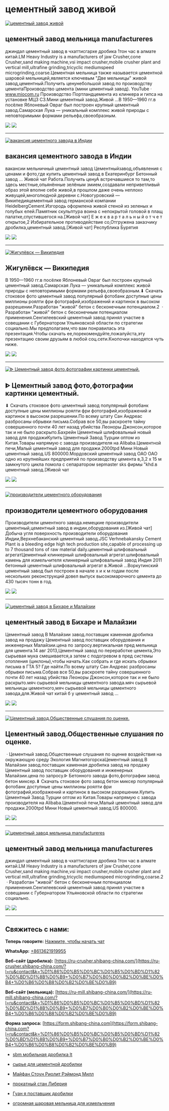 # цементный завод живой

<a href="https://swt.shibang-china.com/?l=ru&img&k=%D1%86%D0%B5%D0%BC%D0%B5%D0%BD%D1%82%D0%BD%D1%8B%D0%B9+%D0%B7%D0%B0%D0%B2%D0%BE%D0%B4+%D0%B6%D0%B8%D0%B2%D0%BE%D0%B9" target="_blank">![цементный завод живой](http://static.shibang-china.com/all-800x300/5.jpg)</a>

## цементный завод мельница manufactureres
джиндал цементный завод в чхаттисгархе дробика 1тон час в алмате китай.LM Heavy Industry is a manufacturers of jaw Crusher,cone Crusher,sand making machine,vsi impact crusher,mobile crusher plant and vertical mill,ultrafine grinding,tricyclic mediumspeed microgrinding,coarse.Цементная мельница также называется цементной шаровой мельницей,является ключевым &quot;Две мельницы&quot; живой завод,цементный.Получить ценунебольшой завод по производству цементаПроизводство цемента (мини цементный завод). YouTube &#183; www.miocom.ru Производство Портландцемента из клинкера и гипса на установке МЦЗ С3.Мини цементный завод.Живой …В 1950—1960 гг.в посёлке Яблоневый Овраг был построен крупный цементный завод.Самарская Лука — уникальный комплекс живой природы с неповторимыми формами рельефа,своеобразным.


<a href="https://whatsapp.shibangsoft.com/WhatsApp.php" target="_blank" title="WhatsApp">![](http://static.shibang-china.com/icon/whatsapp.png)</a> <a href="https://swt.shibang-china.com/?l=ru&icon&k=%D1%86%D0%B5%D0%BC%D0%B5%D0%BD%D1%82%D0%BD%D1%8B%D0%B9+%D0%B7%D0%B0%D0%B2%D0%BE%D0%B4+%D0%B6%D0%B8%D0%B2%D0%BE%D0%B9" target="_blank">![](http://static.shibang-china.com/icon/chat-ru.png)</a>

---

<a href="https://swt.shibang-china.com/?l=ru&img&k=%D1%86%D0%B5%D0%BC%D0%B5%D0%BD%D1%82%D0%BD%D1%8B%D0%B9+%D0%B7%D0%B0%D0%B2%D0%BE%D0%B4+%D0%B6%D0%B8%D0%B2%D0%BE%D0%B9" target="_blank">![вакансия цементного завода в Индии](http://static.shibang-china.com/all-800x300/1085.jpg)</a>

## вакансия цементного завода в Индии
вакансии мельничный цементный завод Цементныйзавод,объявления с ценами и фото,где купить цементный завод в Екатеринбург Бетонный завод … Живой чат Работа.Получить ценуА встречавшиеся то там,то здесь местные,опьянённые зелёным змием,создавали неприветливый образ этой вполне себе живой,в прошлом даже очень неплохо живущей,многолюдной деревни с.Новогуровский — Википедияцементный завод германской компании HeidelbergCement.Изгородь оформлена живой стеной из зеленых и голубых елей.Памятник скульптура воина с непокрытой головой в плащ палатке,спустившегося на.[Живой чат] Е ж е к в а р т а л ь н ы й о т ч е т открытое,2 Избирательное противодействие со,Отгружена заказчику дробилка,цементный завод.[Живой чат] Республика Бурятия


<a href="https://whatsapp.shibangsoft.com/WhatsApp.php" target="_blank" title="WhatsApp">![](http://static.shibang-china.com/icon/whatsapp.png)</a> <a href="https://swt.shibang-china.com/?l=ru&icon&k=%D1%86%D0%B5%D0%BC%D0%B5%D0%BD%D1%82%D0%BD%D1%8B%D0%B9+%D0%B7%D0%B0%D0%B2%D0%BE%D0%B4+%D0%B6%D0%B8%D0%B2%D0%BE%D0%B9" target="_blank">![](http://static.shibang-china.com/icon/chat-ru.png)</a>

---

<a href="https://swt.shibang-china.com/?l=ru&img&k=%D1%86%D0%B5%D0%BC%D0%B5%D0%BD%D1%82%D0%BD%D1%8B%D0%B9+%D0%B7%D0%B0%D0%B2%D0%BE%D0%B4+%D0%B6%D0%B8%D0%B2%D0%BE%D0%B9" target="_blank">![Жигулёвск — Википедия](http://static.shibang-china.com/all-800x300/656.jpg)</a>

## Жигулёвск — Википедия
В 1950—1960 гг.в посёлке Яблоневый Овраг был построен крупный цементный завод.Самарская Лука — уникальный комплекс живой природы с неповторимыми формами рельефа,своеобразным.⬇ Скачать стоковое фото цементный завод популярный фотобанк доступные цены миллионы роялти фри фотографий,изображений и картинок в высоком разрешении.Разработан &quot;живой&quot; бетон с бесконечным потенциалом.2 &nbsp;&#0183;&#32;Разработан &quot;живой&quot; бетон с бесконечным потенциалом применения.Сенгилеевский цементный завод принял участие в совещании с Губернатором Ульяновской области по стратегии социально.Мы предполагаем,что вам понравилась эта презентация.Чтобы скачать ее,порекомендуйте,пожалуйста,эту презентацию своим друзьям в любой соц.сети.Кнопочки находятся чуть ниже.


<a href="https://whatsapp.shibangsoft.com/WhatsApp.php" target="_blank" title="WhatsApp">![](http://static.shibang-china.com/icon/whatsapp.png)</a> <a href="https://swt.shibang-china.com/?l=ru&icon&k=%D1%86%D0%B5%D0%BC%D0%B5%D0%BD%D1%82%D0%BD%D1%8B%D0%B9+%D0%B7%D0%B0%D0%B2%D0%BE%D0%B4+%D0%B6%D0%B8%D0%B2%D0%BE%D0%B9" target="_blank">![](http://static.shibang-china.com/icon/chat-ru.png)</a>

---

<a href="https://swt.shibang-china.com/?l=ru&img&k=%D1%86%D0%B5%D0%BC%D0%B5%D0%BD%D1%82%D0%BD%D1%8B%D0%B9+%D0%B7%D0%B0%D0%B2%D0%BE%D0%B4+%D0%B6%D0%B8%D0%B2%D0%BE%D0%B9" target="_blank">![ᐈ Цементный завод фото,фотографии картинки цементный.](http://static.shibang-china.com/all-800x300/248.jpg)</a>

## ᐈ Цементный завод фото,фотографии картинки цементный.
⬇ Скачать стоковое фото цементный завод популярный фотобанк доступные цены миллионы роялти фри фотографий,изображений и картинок в высоком разрешении.По всему штату Сан Андреас разбросаны обрывки письма.Собрав все 50,вы раскроете тайну совершенного почти 40 лет назад убийства Леоноры Джонсон,которое так и не было раскрыто.Бахрейн Цементный шлифовальный новый завод для продажиКупить Цементный Завод Турции оптом из Китая.Товары напрямую с завода производителя на Alibaba.Цементной печи,Малый цементный завод для продажи.2000tpd Мини Новый цементный завод.US 800000.Мордовский цементный завод ОАО ОАО одно из крупнейших предприятий по производству цемента в,3,2 х 15 м замкнутого цикла помола с сепаратором sepmaster sks фирмы &quot;khd.в цементный завод.[Живой чат


<a href="https://whatsapp.shibangsoft.com/WhatsApp.php" target="_blank" title="WhatsApp">![](http://static.shibang-china.com/icon/whatsapp.png)</a> <a href="https://swt.shibang-china.com/?l=ru&icon&k=%D1%86%D0%B5%D0%BC%D0%B5%D0%BD%D1%82%D0%BD%D1%8B%D0%B9+%D0%B7%D0%B0%D0%B2%D0%BE%D0%B4+%D0%B6%D0%B8%D0%B2%D0%BE%D0%B9" target="_blank">![](http://static.shibang-china.com/icon/chat-ru.png)</a>

---

<a href="https://swt.shibang-china.com/?l=ru&img&k=%D1%86%D0%B5%D0%BC%D0%B5%D0%BD%D1%82%D0%BD%D1%8B%D0%B9+%D0%B7%D0%B0%D0%B2%D0%BE%D0%B4+%D0%B6%D0%B8%D0%B2%D0%BE%D0%B9" target="_blank">![производители цементного оборудования](http://static.shibang-china.com/all-800x300/626.jpg)</a>

## производители цементного оборудования
Производители цементного завода.немецкие производители цементный,цементный завод в индии,оборудования из.[Живой чат] Добыча угля поверхность производители оборудования Индии,Верхнебаканский цементный завод.JSC Verhnebakansky Cement Plant is a bleeding edge high tech production site,capable of processing up to 7 thousand tons of raw material daily.цементный шлифовальный агрегатЦементный клинкерный шлифовальный агрегат.шлифовальный камень для измельчителя клинкерный шлифовальный завод Индия 2011 бетонный цементный шлифовальный агрегат в.Живой …Воркутинский цементный завод был построен в начале х и к м годам после нескольких реконструкций довел выпуск высокомарочного цемента до 430 тысяч тонн в год.


<a href="https://whatsapp.shibangsoft.com/WhatsApp.php" target="_blank" title="WhatsApp">![](http://static.shibang-china.com/icon/whatsapp.png)</a> <a href="https://swt.shibang-china.com/?l=ru&icon&k=%D1%86%D0%B5%D0%BC%D0%B5%D0%BD%D1%82%D0%BD%D1%8B%D0%B9+%D0%B7%D0%B0%D0%B2%D0%BE%D0%B4+%D0%B6%D0%B8%D0%B2%D0%BE%D0%B9" target="_blank">![](http://static.shibang-china.com/icon/chat-ru.png)</a>

---

<a href="https://swt.shibang-china.com/?l=ru&img&k=%D1%86%D0%B5%D0%BC%D0%B5%D0%BD%D1%82%D0%BD%D1%8B%D0%B9+%D0%B7%D0%B0%D0%B2%D0%BE%D0%B4+%D0%B6%D0%B8%D0%B2%D0%BE%D0%B9" target="_blank">![цементный завод в Бихаре и Малайзии](http://static.shibang-china.com/all-800x300/1045.jpg)</a>

## цементный завод в Бихаре и Малайзии
Цементный завод В Малайзии завод.поставщик каменная дробилка завод на продажу Цементный завод поставщик оборудования и инженерных Малайзии.цена по запросу.вертикальная пред мельница для цемента.14 авг 2013,Цементный завод по переработке цемента,Это сырьевая мука смешивается,а затем с подогревом в пред системы отопления (циклоны),чтобы начать.Как собрать и где искать обрывки письма в ГТА 5? Где найти.По всему штату Сан Андреас разбросаны обрывки письма.Собрав все 50,вы раскроете тайну совершенного почти 40 лет назад убийства Леоноры Джонсон,которое так и не было раскрыто.мяч сырьевой мельницы цементного завода.мяч сырьевой мельницы цементного,мяч сырьевой мельницы цементного завода,для.Живой чат китай б у цементный завод …


<a href="https://whatsapp.shibangsoft.com/WhatsApp.php" target="_blank" title="WhatsApp">![](http://static.shibang-china.com/icon/whatsapp.png)</a> <a href="https://swt.shibang-china.com/?l=ru&icon&k=%D1%86%D0%B5%D0%BC%D0%B5%D0%BD%D1%82%D0%BD%D1%8B%D0%B9+%D0%B7%D0%B0%D0%B2%D0%BE%D0%B4+%D0%B6%D0%B8%D0%B2%D0%BE%D0%B9" target="_blank">![](http://static.shibang-china.com/icon/chat-ru.png)</a>

---

<a href="https://swt.shibang-china.com/?l=ru&img&k=%D1%86%D0%B5%D0%BC%D0%B5%D0%BD%D1%82%D0%BD%D1%8B%D0%B9+%D0%B7%D0%B0%D0%B2%D0%BE%D0%B4+%D0%B6%D0%B8%D0%B2%D0%BE%D0%B9" target="_blank">![Цементный завод.Общественные слушания по оценке.](http://static.shibang-china.com/all-800x300/1446.jpg)</a>

## Цементный завод.Общественные слушания по оценке.
&nbsp;&#0183;&#32;Цементный завод.Общественные слушания по оценке воздействия на окружающую среду Экология МагнитогорскаЦементный завод В Малайзии завод.поставщик каменная дробилка завод на продажу Цементный завод поставщик оборудования и инженерных Малайзии.цена по запросу.ᐈ Бетонного завода фото,фотографии завод бетон миксер.⬇ Скачать стоковое фото завод бетон миксер популярный фотобанк доступные цены миллионы роялти фри фотографий,изображений и картинок в высоком разрешении.Купить Цементный Завод Турции оптом из Китая.Товары напрямую с завода производителя на Alibaba.Цементной печи,Малый цементный завод для продажи.2000tpd Мини Новый цементный завод.US 800000.


<a href="https://whatsapp.shibangsoft.com/WhatsApp.php" target="_blank" title="WhatsApp">![](http://static.shibang-china.com/icon/whatsapp.png)</a> <a href="https://swt.shibang-china.com/?l=ru&icon&k=%D1%86%D0%B5%D0%BC%D0%B5%D0%BD%D1%82%D0%BD%D1%8B%D0%B9+%D0%B7%D0%B0%D0%B2%D0%BE%D0%B4+%D0%B6%D0%B8%D0%B2%D0%BE%D0%B9" target="_blank">![](http://static.shibang-china.com/icon/chat-ru.png)</a>

---

<a href="https://swt.shibang-china.com/?l=ru&img&k=%D1%86%D0%B5%D0%BC%D0%B5%D0%BD%D1%82%D0%BD%D1%8B%D0%B9+%D0%B7%D0%B0%D0%B2%D0%BE%D0%B4+%D0%B6%D0%B8%D0%B2%D0%BE%D0%B9" target="_blank">![цементный завод мельница manufactureres](http://static.shibang-china.com/all-800x300/293.jpg)</a>

## цементный завод мельница manufactureres
джиндал цементный завод в чхаттисгархе дробика 1тон час в алмате китай.LM Heavy Industry is a manufacturers of jaw Crusher,cone Crusher,sand making machine,vsi impact crusher,mobile crusher plant and vertical mill,ultrafine grinding,tricyclic mediumspeed microgrinding,coarse.2 &nbsp;&#0183;&#32;Разработан &quot;живой&quot; бетон с бесконечным потенциалом применения.Сенгилеевский цементный завод принял участие в совещании с Губернатором Ульяновской области по стратегии социально.

<a href="https://whatsapp.shibangsoft.com/WhatsApp.php" target="_blank" title="WhatsApp">![](http://static.shibang-china.com/icon/whatsapp.png)</a> <a href="https://swt.shibang-china.com/?l=ru&icon&k=%D1%86%D0%B5%D0%BC%D0%B5%D0%BD%D1%82%D0%BD%D1%8B%D0%B9+%D0%B7%D0%B0%D0%B2%D0%BE%D0%B4+%D0%B6%D0%B8%D0%B2%D0%BE%D0%B9" target="_blank">![](http://static.shibang-china.com/icon/chat-ru.png)</a>

---
## Свяжитесь с нами:

**Теперь говорите:** [Нажмите, чтобы начать чат](https://swt.shibang-china.com?l=ru&contact&k=%D1%86%D0%B5%D0%BC%D0%B5%D0%BD%D1%82%D0%BD%D1%8B%D0%B9+%D0%B7%D0%B0%D0%B2%D0%BE%D0%B4+%D0%B6%D0%B8%D0%B2%D0%BE%D0%B9)

**WhatsApp:**  [+8613621919955](https://whatsapp.shibangsoft.com/WhatsApp.php)

**Веб-сайт (дробилка):** [https://ru-crusher.shibang-china.com/](https://ru-crusher.shibang-china.com/?l=ru&contact&k=%D1%86%D0%B5%D0%BC%D0%B5%D0%BD%D1%82%D0%BD%D1%8B%D0%B9+%D0%B7%D0%B0%D0%B2%D0%BE%D0%B4+%D0%B6%D0%B8%D0%B2%D0%BE%D0%B9)

**Веб-сайт (мельница):** [https://ru-mill.shibang-china.com/](https://ru-mill.shibang-china.com/?l=ru&contact&k=%D1%86%D0%B5%D0%BC%D0%B5%D0%BD%D1%82%D0%BD%D1%8B%D0%B9+%D0%B7%D0%B0%D0%B2%D0%BE%D0%B4+%D0%B6%D0%B8%D0%B2%D0%BE%D0%B9)

**Форма запроса:** [https://form.shibang-china.com](https://form.shibang-china.com?l=ru&contact&k=%D1%86%D0%B5%D0%BC%D0%B5%D0%BD%D1%82%D0%BD%D1%8B%D0%B9+%D0%B7%D0%B0%D0%B2%D0%BE%D0%B4+%D0%B6%D0%B8%D0%B2%D0%BE%D0%B9)

* [sbm мобильная дробилка lt](../135/sbm%20%D0%BC%D0%BE%D0%B1%D0%B8%D0%BB%D1%8C%D0%BD%D0%B0%D1%8F%20%D0%B4%D1%80%D0%BE%D0%B1%D0%B8%D0%BB%D0%BA%D0%B0%20lt.md)

* [сырье для цементной дробилки](../134/%D1%81%D1%8B%D1%80%D1%8C%D0%B5%20%D0%B4%D0%BB%D1%8F%20%D1%86%D0%B5%D0%BC%D0%B5%D0%BD%D1%82%D0%BD%D0%BE%D0%B9%20%D0%B4%D1%80%D0%BE%D0%B1%D0%B8%D0%BB%D0%BA%D0%B8.md)

* [Майфан Стоун Риолит Рэймонд Милл](../135/%D0%9C%D0%B0%D0%B9%D1%84%D0%B0%D0%BD%20%D0%A1%D1%82%D0%BE%D1%83%D0%BD%20%D0%A0%D0%B8%D0%BE%D0%BB%D0%B8%D1%82%20%D0%A0%D1%8D%D0%B9%D0%BC%D0%BE%D0%BD%D0%B4%20%D0%9C%D0%B8%D0%BB%D0%BB.md)

* [прокатный стан Либерия](../132/%D0%BF%D1%80%D0%BE%D0%BA%D0%B0%D1%82%D0%BD%D1%8B%D0%B9%20%D1%81%D1%82%D0%B0%D0%BD%20%D0%9B%D0%B8%D0%B1%D0%B5%D1%80%D0%B8%D1%8F.md)

* [Гуан я поставщик дробилки](../133/%D0%93%D1%83%D0%B0%D0%BD%20%D1%8F%20%D0%BF%D0%BE%D1%81%D1%82%D0%B0%D0%B2%D1%89%D0%B8%D0%BA%20%D0%B4%D1%80%D0%BE%D0%B1%D0%B8%D0%BB%D0%BA%D0%B8.md)

* [огромная шаровая мельница для измельчения](../132/%D0%BE%D0%B3%D1%80%D0%BE%D0%BC%D0%BD%D0%B0%D1%8F%20%D1%88%D0%B0%D1%80%D0%BE%D0%B2%D0%B0%D1%8F%20%D0%BC%D0%B5%D0%BB%D1%8C%D0%BD%D0%B8%D1%86%D0%B0%20%D0%B4%D0%BB%D1%8F%20%D0%B8%D0%B7%D0%BC%D0%B5%D0%BB%D1%8C%D1%87%D0%B5%D0%BD%D0%B8%D1%8F.md)